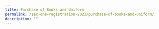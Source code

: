 ```yaml
---
title: Purchase of Books and Uniform
permalink: /sec-one-registration-2023/purchase-of-books-and-uniform/
description: ""
---
```

